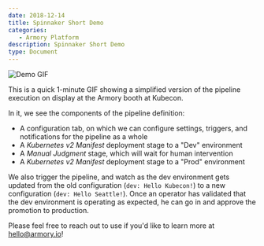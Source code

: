 ```yaml
---
date: 2018-12-14
title: Spinnaker Short Demo
categories:
   - Armory Platform
description: Spinnaker Short Demo
type: Document
---
```


![Demo GIF](https://d2ddoduugvun08.cloudfront.net/items/1p2q253u0q3h3A2L2v35/Armory-Kubecon-Demo-Small.gif)

This is a quick 1-minute GIF showing a simplified version of the pipeline execution on display at the Armory booth at Kubecon.

In it, we see the components of the pipeline definition:
* A configuration tab, on which we can configure settings, triggers, and notifications for the pipeline as a whole
* A *Kubernetes v2 Manifest* deployment stage to a "Dev" environment
* A *Manual Judgment* stage, which will wait for human intervention
* A *Kubernetes v2 Manifest* deployment stage to a "Prod" environment

We also trigger the pipeline, and watch as the dev environment gets updated from the old configuration (`dev: Hello Kubecon!`) to a new configuration (`dev: Hello Seattle!`).  Once an operator has validated that the dev environment is operating as expected, he can go in and approve the promotion to production.

Please feel free to reach out to use if you'd like to learn more at [hello@armory.io](hello@armory.io)!
